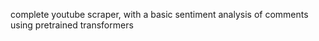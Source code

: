 complete youtube scraper, with a basic sentiment analysis of comments using pretrained transformers
